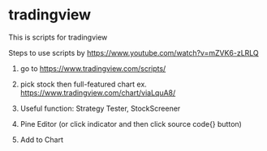 # tradingview
This is scripts for tradingview

Steps to use scripts by https://www.youtube.com/watch?v=mZVK6-zLRLQ



1. go to https://www.tradingview.com/scripts/

2. pick stock then full-featured chart ex. https://www.tradingview.com/chart/viaLquA8/

3. Useful function:  Strategy Tester, StockScreener

4. Pine Editor (or click indicator and then click source code{} button)

5. Add to Chart
